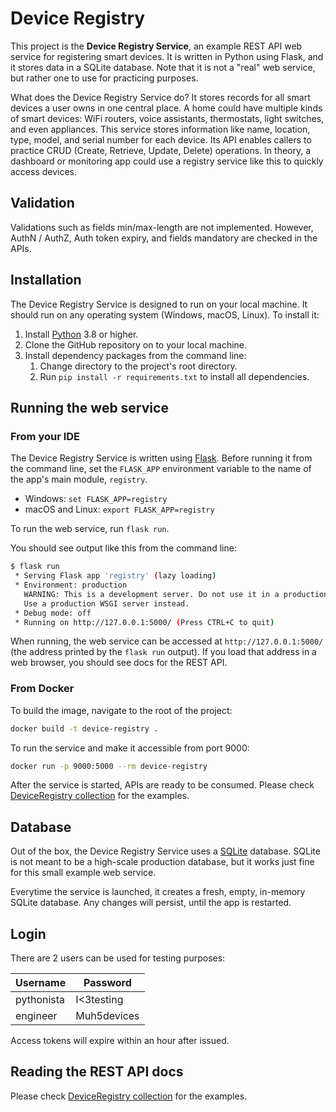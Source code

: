 # Device Registry

This project is the **Device Registry Service**,
an example REST API web service for registering smart devices.
It is written in Python using Flask, and it stores data in a SQLite database.
Note that it is not a "real" web service, but rather one to use for practicing purposes.

What does the Device Registry Service do?
It stores records for all smart devices a user owns in one central place.
A home could have multiple kinds of smart devices:
WiFi routers, voice assistants, thermostats, light switches, and even appliances.
This service stores information like name, location, type, model, and serial number for each device.
Its API enables callers to practice CRUD (Create, Retrieve, Update, Delete) operations.
In theory, a dashboard or monitoring app could use a registry service like this to quickly access devices.

## Validation

Validations such as fields min/max-length are not implemented. However, AuthN / AuthZ, Auth token expiry, and fields mandatory are checked in the APIs.

## Installation

The Device Registry Service is designed to run on your local machine.
It should run on any operating system (Windows, macOS, Linux).
To install it:

1. Install [Python](https://www.python.org/) 3.8 or higher.
2. Clone the GitHub repository on to your local machine.
3. Install dependency packages from the command line:
   1. Change directory to the project's root directory.
   2. Run `pip install -r requirements.txt` to install all dependencies.

## Running the web service

### From your IDE

The Device Registry Service is written using [Flask](https://flask.palletsprojects.com/en/2.0.x/).
Before running it from the command line,
set the `FLASK_APP` environment variable to the name of the app's main module, `registry`.

* Windows: `set FLASK_APP=registry`
* macOS and Linux: `export FLASK_APP=registry`

To run the web service, run `flask run`.

You should see output like this from the command line:

```bash
$ flask run
 * Serving Flask app 'registry' (lazy loading)
 * Environment: production
   WARNING: This is a development server. Do not use it in a production deployment.
   Use a production WSGI server instead.
 * Debug mode: off
 * Running on http://127.0.0.1:5000/ (Press CTRL+C to quit)
```

When running, the web service can be accessed at `http://127.0.0.1:5000/`
(the address printed by the `flask run` output).
If you load that address in a web browser, you should see docs for the REST API.

### From Docker
To build the image, navigate to the root of the project:
```bash
docker build -t device-registry .
```

To run the service and make it accessible from port 9000:
```bash
docker run -p 9000:5000 --rm device-registry
```

After the service is started, APIs are ready to be consumed. Please check [DeviceRegistry collection](DeviceRegistry.postman_collection.json) for the examples.

## Database

Out of the box, the Device Registry Service uses a [SQLite](https://www.sqlite.org/index.html) database.
SQLite is not meant to be a high-scale production database,
but it works just fine for this small example web service.

Everytime the service is launched, it creates a fresh, empty, in-memory SQLite database. Any changes will persist, until the app is restarted.

## Login

There are 2 users can be used for testing purposes:

| Username  | Password |
| ------------- | ------------- |
| pythonista| I<3testing  |
| engineer  | Muh5devices |

Access tokens will expire within an hour after issued.

## Reading the REST API docs

Please check [DeviceRegistry collection](DeviceRegistry.postman_collection.json) for the examples.